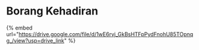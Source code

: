 # Borang Kehadiran

{% embed url="https://drive.google.com/file/d/1wE6rvj_GkBsHTFpPydFnohU85TOpnqg_/view?usp=drive_link" %}
